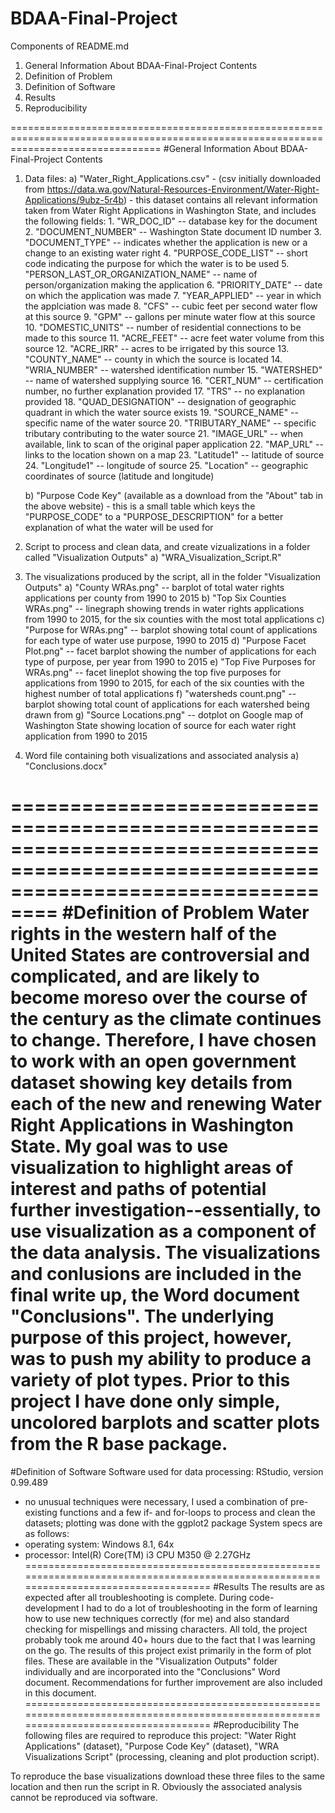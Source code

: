 # BDAA-Final-Project

Components of README.md
1.  General Information About BDAA-Final-Project Contents
2.  Definition of Problem
3.  Definition of Software
4.  Results
5.  Reproducibility

======================================================================================================================================
#General Information About BDAA-Final-Project Contents
1) Data files:
    a) "Water_Right_Applications.csv" 
        - (csv initially downloaded from https://data.wa.gov/Natural-Resources-Environment/Water-Right-Applications/9ubz-5r4b)
        - this dataset contains all relevant information taken from Water Right Applications in Washington State, and includes the              following fields:
          1.  "WR_DOC_ID" -- database key for the document                        
          2.  "DOCUMENT_NUMBER" -- Washington State document ID number
          3.  "DOCUMENT_TYPE" -- indicates whether the application is new or a change to an existing water right
          4.  "PURPOSE_CODE_LIST" -- short code indicating the purpose for which the water is to be used
          5.  "PERSON_LAST_OR_ORGANIZATION_NAME" -- name of person/organization making the application
          6.  "PRIORITY_DATE" -- date on which the application was made
          7.  "YEAR_APPLIED" -- year in which the applciation was made
          8.  "CFS" -- cubic feet per second water flow at this source
          9.  "GPM" -- gallons per minute water flow at this source
          10. "DOMESTIC_UNITS" -- number of residential connections to be made to this source
          11. "ACRE_FEET" -- acre feet water volume from this source
          12. "ACRE_IRR" -- acres to be irrigated by this source
          13. "COUNTY_NAME" -- county in which the source is located
          14. "WRIA_NUMBER" -- watershed identification number
          15. "WATERSHED" -- name of watershed supplying source
          16. "CERT_NUM" -- certification number, no further explanation provided
          17. "TRS" -- no explanation provided
          18. "QUAD_DESIGNATION" -- designation of geographic quadrant in which the water source exists
          19. "SOURCE_NAME" -- specific name of the water source
          20. "TRIBUTARY_NAME" -- specific tributary contributing to the water source
          21. "IMAGE_URL" -- when available, link to scan of the original paper application
          22. "MAP_URL" -- links to the location shown on a map
          23. "Latitude1" -- latitude of source
          24. "Longitude1" -- longitude of source
          25. "Location" -- geographic coordinates of source (latitude and longitude)
          
    b) "Purpose Code Key" (available as a download from the "About" tab in the above website)
       - this is a small table which keys the "PURPOSE_CODE" to a "PURPOSE_DESCRIPTION" for a better explanation of what the water will          be used for
       
2) Script to process and clean data, and create vizualizations in a folder called "Visualization Outputs"
    a) "WRA_Visualization_Script.R"  

3) The visualizations produced by the script, all in the folder "Visualization Outputs"
    a) "County WRAs.png"  -- barplot of total water rights applications per county from 1990 to 2015
    b) "Top Six Counties WRAs.png" -- linegraph showing trends in water rights applications from 1990 to 2015, for the six counties                                         with the most total applications
    c) "Purpose for WRAs.png" -- barplot showing total count of applications for each type of water use purpose, 1990 to 2015
    d) "Purpose Facet Plot.png" -- facet barplot showing the number of applications for each type of purpose, per year from 1990 to                                      2015
    e) "Top Five Purposes for WRAs.png" -- facet lineplot showing the top five purposes for applications from 1990 to 2015, for each                                             of the six counties with the highest number of total applications
    f) "watersheds count.png" -- barplot showing total count of applications for each watershed being drawn from
    g) "Source Locations.png" -- dotplot on Google map of Washington State showing location of source for each water right application                                  from 1990 to 2015
    
4) Word file containing both visualizations and associated analysis
    a) "Conclusions.docx"
    
======================================================================================================================================
#Definition of Problem
Water rights in the western half of the United States are controversial and complicated, and are likely to become moreso over the course of the century as the climate continues to change.  Therefore, I have chosen to work with an open government dataset showing key details from each of the new and renewing Water Right Applications in Washington State.  My goal was to use visualization to highlight areas of interest and paths of potential further investigation--essentially, to use visualization as a component of the data analysis.  The visualizations and conlusions are included in the final write up, the Word document "Conclusions".  The underlying purpose of this project, however, was to push my ability to produce a variety of plot types.  Prior to this project I have done only simple, uncolored barplots and scatter plots from the R base package. 
======================================================================================================================================
#Definition of Software
Software used for data processing: RStudio, version 0.99.489
 - no unusual techniques were necessary, I used a combination of pre-existing functions and a few if- and for-loops to process and       clean the datasets; plotting was done with the ggplot2 package
System specs are as follows:
 - operating system: Windows 8.1, 64x
 - processor: Intel(R) Core(TM) i3 CPU M350 @ 2.27GHz
======================================================================================================================================
#Results
The results are as expected after all troubleshooting is complete.  During code-development I had to do a lot of troubleshooting in the form of learning how to use new techniques correctly (for me) and also standard checking for mispellings and missing characters.  All told, the project probably took me around 40+ hours due to the fact that I was learning on the go.
The results of this project exist primarily in the form of plot files.  These are available in the "Visualization Outputs" folder individually and are incorporated into the "Conclusions" Word document.  Recommendations for further improvement are also included in this document.
======================================================================================================================================
#Reproducibility
The following files are required to reproduce this project:  "Water Right Applications" (dataset), "Purpose Code Key" (dataset), "WRA Visualizations Script" (processing, cleaning and plot production script).

To reproduce the base visualizations download these three files to the same location and then run the script in R.  Obviously the associated analysis cannot be reproduced via software.


